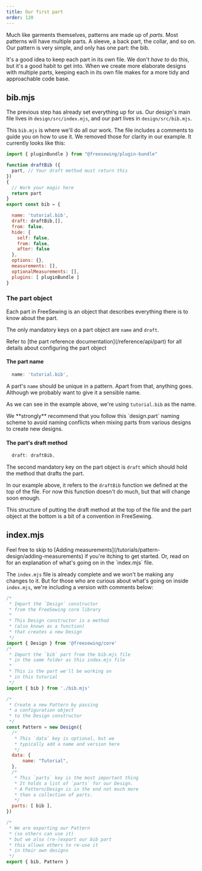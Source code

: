 ```yaml
---
title: Our first part
order: 120
---
```


Much like garments themselves, patterns are made up of _parts_.
Most patterns will have multiple parts. A sleeve, a back part, the collar, and
so on. Our pattern is very simple, and only has one part: the bib.

It's a good idea to keep each part in its own file. We don't *have to* do
this, but it's a good habit to get into. When we create more elaborate designs
with multiple parts, keeping each in its own file makes for a more tidy
and approachable code base.

## bib.mjs

The previous step has already set everything up for us. Our design's main file
lives in `design/src/index.mjs`, and our part lives in `design/src/bib.mjs`.

This `bib.mjs` is where we'll do all our work. The file includes a comments to guide you on how to use it. We removed those for clarity in our example. It currently looks like this:

```design/src/bib.mjs
import { pluginBundle } from "@freesewing/plugin-bundle"

function draftBib ({
  part, // Your draft method must return this
})
{
  // Work your magic here
  return part
}
export const bib = {

  name: 'tutorial.bib',
  draft: draftBib,[],
  from: false,
  hide: {
    self: false,
    from: false,
    after: false
  },
  options: {},
  measurements: [],
  optionalMeasurements: [],
  plugins: [ pluginBundle ]
}
```

### The part object

Each part in FreeSewing is an object that describes everything there is to know about the part.

The only mandatory keys on a part object are `name` and `draft`.

<Related>
Refer to [the part reference documentation](/reference/api/part) for 
all details about configuring the part object 
</Related>

#### The part name

```design/src/bib.mjs
  name: 'tutorial.bib',
```

A part's `name` should be unique in a pattern. Apart from that, anything goes.
Although we probably want to give it a sensible name.

As we can see in the example above, we're using `tutorial.bib` as the name.

<Tip>
We **strongly** recommend that you follow this `design.part` naming scheme to avoid
naming conflicts when mixing parts from various designs to create new designs.
</Tip>

#### The part's draft method

```design/src/bib.mjs
  draft: draftBib,
```

The second mandatory key on the part object is `draft` which should hold the method that drafts the part.

In our example above, it refers to the `draftBib` function we defined at the top of the file.
For now this function doesn't do much, but that will change soon enough.

<Note>
This structure of putting the draft method at the top of the file and
the part object at the bottom is a bit of a convention in FreeSewing.
</Note>

## index.mjs

<Tip>
Feel free to skip to [Adding
measurements](/tutorials/pattern-design/adding-measurements) if you're itching
to get started.  Or, read on for an explanation of what's going on in the
`index.mjs` file.
</Tip>

The `index.mjs` file is already complete and we won't be making any changes to
it.  But for those who are curious about what's going on inside `index.mjs`,
we're including a version with comments below:

```design/src/index.mjs
/*
 * Import the `Design` constructor
 * from the FreeSewing core library
 *
 * This Design constructor is a method
 * (also known as a function)
 * that creates a new Design
 */
import { Design } from '@freesewing/core'
/*
 * Import the `bib` part from the bib.mjs file
 * in the same folder as this index.mjs file
 *
 * This is the part we'll be working on
 * in this tutorial
 */
import { bib } from './bib.mjs'

/*
 * Create a new Pattern by passing
 * a configuration object
 * to the Design constructor
 */
const Pattern = new Design({
  /*
   * This `data` key is optional, but we
   * typically add a name and version here
   */
  data: {
      name: "Tutorial",
  },
  /*
   * This `parts` key is the most important thing
   * It holds a list of `parts` for our Design.
   * A Pattern/Design is in the end not much more
   * than a collection of parts.
   */
  parts: [ bib ],
})

/*
 * We are exporting our Pattern
 * (so others can use it)
 * but we also (re-)export our bib part
 * this allows others to re-use it
 * in their own designs
 */
export { bib, Pattern }
```
